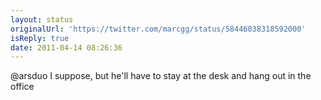 ```yaml
---
layout: status
originalUrl: 'https://twitter.com/marcgg/status/58446038318592000'
isReply: true
date: 2011-04-14 08:26:36
---
```


@arsduo I suppose, but he'll have to stay at the desk and hang out in the office
